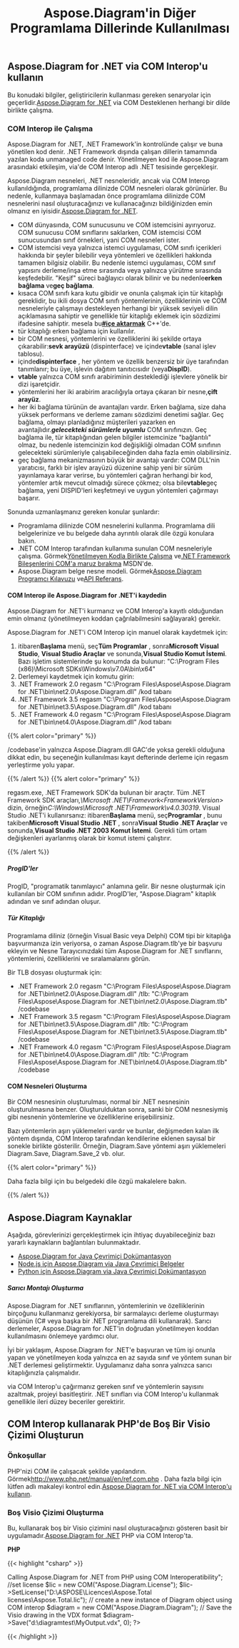 ﻿---
title: Aspose.Diagram'in Diğer Programlama Dillerinde Kullanılması
type: docs
weight: 120
url: /tr/net/utilizing-aspose-diagram-in-other-programming-languages/
description: Bu sayfada Aspose.Diagram'in Diğer Programlama Dillerinde nasıl kullanılacağı açıklanmaktadır.
---
## **Aspose.Diagram for .NET via COM Interop'u kullanın**
 Bu konudaki bilgiler, geliştiricilerin kullanması gereken senaryolar için geçerlidir.[Aspose.Diagram for .NET](/diagram/tr/net/home/) via COM Desteklenen herhangi bir dilde birlikte çalışma.
### **COM Interop ile Çalışma**
Aspose.Diagram for .NET, .NET Framework'in kontrolünde çalışır ve buna yönetilen kod denir. .NET Framework dışında çalışan dillerin tamamında yazılan koda unmanaged code denir. Yönetilmeyen kod ile Aspose.Diagram arasındaki etkileşim, via'de COM Interop adlı .NET tesisinde gerçekleşir.

 Aspose.Diagram nesneleri, .NET nesneleridir, ancak via COM Interop kullanıldığında, programlama dilinizde COM nesneleri olarak görünürler. Bu nedenle, kullanmaya başlamadan önce programlama dilinizde COM nesnelerini nasıl oluşturacağınızı ve kullanacağınızı bildiğinizden emin olmanız en iyisidir.[Aspose.Diagram for .NET](/diagram/tr/net/home/).

- COM dünyasında, COM sunucusunu ve COM istemcisini ayırıyoruz. COM sunucusu COM sınıflarını saklarken, COM istemcisi COM sunucusundan sınıf örnekleri, yani COM nesneleri ister.
-  COM istemcisi veya yalnızca istemci uygulaması, COM sınıfı içerikleri hakkında bir şeyler bilebilir veya yöntemleri ve özellikleri hakkında tamamen bilgisiz olabilir. Bu nedenle istemci uygulaması, COM sınıf yapısını derleme/inşa etme sırasında veya yalnızca yürütme sırasında keşfedebilir. "Keşif" süreci bağlayıcı olarak bilinir ve bu nedenle**erken bağlama** ve**geç bağlama**.
- kısaca COM sınıfı kara kutu gibidir ve onunla çalışmak için tür kitaplığı gereklidir, bu ikili dosya COM sınıfı yöntemlerinin, özelliklerinin ve COM nesneleriyle çalışmayı destekleyen herhangi bir yüksek seviyeli dilin açıklamasına sahiptir ve genellikle tür kitaplığı eklemek için sözdizimi ifadesine sahiptir. mesela bu[**#içe aktarmak**](http://msdn.microsoft.com/en-us/library/8etzzkb6.aspx) C++'de.
- tür kitaplığı erken bağlama için kullanılır.
-  bir COM nesnesi, yöntemlerini ve özelliklerini iki şekilde ortaya çıkarabilir:**sevk arayüzü** (dispinterface) ve içinde**vtable** (sanal işlev tablosu).
-  içinde**dispinterface** , her yöntem ve özellik benzersiz bir üye tarafından tanımlanır; bu üye, işlevin dağıtım tanıtıcısıdır (veya**DispID**).
- **vtable** yalnızca COM sınıfı arabiriminin desteklediği işlevlere yönelik bir dizi işaretçidir.
-  yöntemlerini her iki arabirim aracılığıyla ortaya çıkaran bir nesne,**çift arayüz**.
- her iki bağlama türünün de avantajları vardır. Erken bağlama, size daha yüksek performans ve derleme zamanı sözdizimi denetimi sağlar. Geç bağlama, olmayı planladığınız müşterileri yazarken en avantajlıdır.***gelecekteki sürümlerle uyumlu*** COM sınıfınızın. Geç bağlama ile, tür kitaplığından gelen bilgiler istemcinize "bağlantılı" olmaz, bu nedenle istemcinizin kod değişikliği olmadan COM sınıfının gelecekteki sürümleriyle çalışabileceğinden daha fazla emin olabilirsiniz.
-  geç bağlama mekanizmasının büyük bir avantajı vardır: COM DLL'nin yaratıcısı, farklı bir işlev arayüzü düzenine sahip yeni bir sürüm yayınlamaya karar verirse, bu yöntemleri çağıran herhangi bir kod, yöntemler artık mevcut olmadığı sürece çökmez; olsa bile**vtable**geç bağlama, yeni DISPID'leri keşfetmeyi ve uygun yöntemleri çağırmayı başarır.

 Sonunda uzmanlaşmanız gereken konular şunlardır:

- Programlama dilinizde COM nesnelerini kullanma. Programlama dili belgelerinize ve bu belgede daha ayrıntılı olarak dile özgü konulara bakın.
-  .NET COM Interop tarafından kullanıma sunulan COM nesneleriyle çalışma. Görmek[Yönetilmeyen Kodla Birlikte Çalışma](https://docs.microsoft.com/en-us/dotnet/framework/interop/) ve[.NET Framework Bileşenlerini COM'a maruz bırakma](https://docs.microsoft.com/en-us/dotnet/framework/interop/exposing-dotnet-components-to-com) MSDN'de.
-  Aspose.Diagram belge nesne modeli. Görmek[Aspose.Diagram Programcı Kılavuzu](https://docs.aspose.com/diagram/net/developer-guide/) ve[API Referans](https://reference.aspose.com/diagram/net).
#### **COM Interop ile Aspose.Diagram for .NET'i kaydedin**
Aspose.Diagram for .NET'i kurmanız ve COM Interop'a kayıtlı olduğundan emin olmanız (yönetilmeyen koddan çağrılabilmesini sağlayarak) gerekir.

Aspose.Diagram for .NET'i COM Interop için manuel olarak kaydetmek için:

1.  itibaren**Başlama** menü, seç**Tüm Programlar** , sonra**Microsoft Visual Studio**, **Visual Studio Araçlar** ve sonunda,**Visual Studio Komut İstemi**. Bazı işletim sistemlerinde şu konumda da bulunur: "C:\Program Files (x86)\Microsoft SDKs\Windows\v7.0A\bin\x64"
1.  Derlemeyi kaydetmek için komutu girin:
   1. .NET Framework 2.0
regasm "C:\Program Files\Aspose\Aspose.Diagram for .NET\bin\net2.0\Aspose.Diagram.dll" /kod tabanı
   1. .NET Framework 3.5
 regasm "C:\Program Files\Aspose\Aspose.Diagram for .NET\bin\net3.5\Aspose.Diagram.dll" /kod tabanı
   1. .NET Framework 4.0
 regasm "C:\Program Files\Aspose\Aspose.Diagram for .NET\bin\net4.0\Aspose.Diagram.dll" /kod tabanı

{{% alert color="primary" %}} 

/codebase'in yalnızca Aspose.Diagram.dll GAC'de yoksa gerekli olduğuna dikkat edin, bu seçeneğin kullanılması kayıt defterinde derleme için regasm yerleştirme yolu yapar.

{{% /alert %}} {{% alert color="primary" %}} 

 regasm.exe, .NET Framework SDK'da bulunan bir araçtır. Tüm .NET Framework SDK araçları,*\Microsoft .NET\Framevork\<FrameworkVersion>* dizin, örneğin*C:\Windows\Microsoft .NET\Framework\v4.0.30319*. Visual Studio .NET'i kullanırsanız:
 itibaren**Başlama** menü, seç**Programlar** , bunu takiben**Microsoft Visual Studio .NET** , sonra**Visual Studio .NET Araçlar** ve sonunda,**Visual Studio .NET 2003 Komut İstemi**.
Gerekli tüm ortam değişkenleri ayarlanmış olarak bir komut istemi çalıştırır.

{{% /alert %}} 
##### **ProgID'ler**
ProgID, "programatik tanımlayıcı" anlamına gelir. Bir nesne oluşturmak için kullanılan bir COM sınıfının adıdır. ProgID'ler, "Aspose.Diagram" kitaplık adından ve sınıf adından oluşur.
##### **Tür Kitaplığı**
Programlama diliniz (örneğin Visual Basic veya Delphi) COM tipi bir kitaplığa başvurmanıza izin veriyorsa, o zaman Aspose.Diagram.tlb'ye bir başvuru ekleyin ve Nesne Tarayıcınızdaki tüm Aspose.Diagram for .NET sınıflarını, yöntemlerini, özelliklerini ve sıralamalarını görün.

Bir TLB dosyası oluşturmak için:

- .NET Framework 2.0
 regasm "C:\Program Files\Aspose\Aspose.Diagram for .NET\bin\net2.0\Aspose.Diagram.dll" /tlb: "C:\Program Files\Aspose\Aspose.Diagram for .NET\bin\net2.0\Aspose.Diagram.tlb" /codebase
- .NET Framework 3.5
 regasm "C:\Program Files\Aspose\Aspose.Diagram for .NET\bin\net3.5\Aspose.Diagram.dll" /tlb: "C:\Program Files\Aspose\Aspose.Diagram for .NET\bin\net3.5\Aspose.Diagram.tlb" /codebase
- .NET Framework 4.0
regasm "C:\Program Files\Aspose\Aspose.Diagram for .NET\bin\net4.0\Aspose.Diagram.dll" /tlb: "C:\Program Files\Aspose\Aspose.Diagram for .NET\bin\net4.0\Aspose.Diagram.tlb" /codebase
#### **COM Nesneleri Oluşturma**
Bir COM nesnesinin oluşturulması, normal bir .NET nesnesinin oluşturulmasına benzer. Oluşturulduktan sonra, sanki bir COM nesnesiymiş gibi nesnenin yöntemlerine ve özelliklerine erişebilirsiniz.

Bazı yöntemlerin aşırı yüklemeleri vardır ve bunlar, değişmeden kalan ilk yöntem dışında, COM Interop tarafından kendilerine eklenen sayısal bir sonekle birlikte gösterilir. Örneğin, Diagram.Save yöntemi aşırı yüklemeleri Diagram.Save, Diagram.Save_2 vb. olur.

{{% alert color="primary" %}} 

 Daha fazla bilgi için bu belgedeki dile özgü makalelere bakın.

{{% /alert %}} 
## **Aspose.Diagram Kaynaklar**
Aşağıda, görevlerinizi gerçekleştirmek için ihtiyaç duyabileceğiniz bazı yararlı kaynakların bağlantıları bulunmaktadır.
- [Aspose.Diagram for Java Çevrimiçi Dokümantasyon](https://docs.aspose.com/diagram/java/)
- [Node.js için Aspose.Diagram via Java Çevrimiçi Belgeler](https://docs.aspose.com/diagram/nodejsjava/)
- [Python için Aspose.Diagram via Java Çevrimiçi Dokümantasyon](https://docs.aspose.com/diagram/pythonjava/)

##### **Sarıcı Montajı Oluşturma**
Aspose.Diagram for .NET sınıflarının, yöntemlerinin ve özelliklerinin birçoğunu kullanmanız gerekiyorsa, bir sarmalayıcı derleme oluşturmayı düşünün (C# veya başka bir .NET programlama dili kullanarak). Sarıcı derlemeler, Aspose.Diagram for .NET'in doğrudan yönetilmeyen koddan kullanılmasını önlemeye yardımcı olur.

İyi bir yaklaşım, Aspose.Diagram for .NET'e başvuran ve tüm işi onunla yapan ve yönetilmeyen koda yalnızca en az sayıda sınıf ve yöntem sunan bir .NET derlemesi geliştirmektir. Uygulamanız daha sonra yalnızca sarıcı kitaplığınızla çalışmalıdır.

 via COM Interop'u çağırmanız gereken sınıf ve yöntemlerin sayısını azaltmak, projeyi basitleştirir. .NET sınıfları via COM Interop'u kullanmak genellikle ileri düzey beceriler gerektirir.
## **COM Interop kullanarak PHP'de Boş Bir Visio Çizimi Oluşturun**
### **Önkoşullar**
 PHP'nizi COM ile çalışacak şekilde yapılandırın. Görmek<http://www.php.net/manual/en/ref.com.php> . Daha fazla bilgi için lütfen adlı makaleyi kontrol edin.[Aspose.Diagram for .NET via COM Interop'u kullanın](/diagram/tr/net/home/).
### **Boş Visio Çizimi Oluşturma**
 Bu, kullanarak boş bir Visio çizimini nasıl oluşturacağınızı gösteren basit bir uygulamadır.[Aspose.Diagram for .NET](/diagram/tr/net/home/) PHP via COM Interop'ta.

**PHP**

{{< highlight "csharp" >}}

 <?php

echo "<h3>Calling Aspose.Diagram for .NET from PHP using COM Interoperatibility</h3>";

//set license

$lic = new COM("Aspose.Diagram.License");

$lic->SetLicense("D:\ASPOSE\Licences\Aspose.Total licenses\Aspose.Total.lic");

// create a new instance of Diagram object using COM interop

$diagram = new COM("Aspose.Diagram.Diagram");

// Save the Visio drawing in the VDX format

$diagram->Save("d:\diagramtest\MyOutput.vdx", 0);

?>



{{< /highlight >}}

